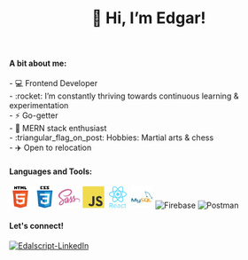 <h1 align="center">👋 Hi, I’m Edgar!</h1>

<br/>
<h4> A bit about me: </h4>
- 💻 Frontend Developer<br/>
- :rocket: I’m constantly thriving towards continuous learning & experimentation<br/>
- ⚡ Go-getter<br/>
- 🌱  MERN stack enthusiast<br/>
- :triangular_flag_on_post: Hobbies: Martial arts & chess<br/>
- ✈️ Open to relocation

<h4>Languages and Tools:</h4>

<p>
  <img src="https://raw.githubusercontent.com/devicons/devicon/master/icons/html5/html5-original-wordmark.svg" width='40' height='40' alt="HTML5"> 
 <img src="https://raw.githubusercontent.com/devicons/devicon/master/icons/css3/css3-original-wordmark.svg" width='40' height='40' alt="CSS3"> 
 <img src="https://raw.githubusercontent.com/devicons/devicon/master/icons/sass/sass-original.svg" width='40' height='40' alt="Sass"> 
  <img src="https://raw.githubusercontent.com/devicons/devicon/master/icons/javascript/javascript-original.svg" width='40' height='40' alt="JavaScript"> 
  <img src="https://raw.githubusercontent.com/devicons/devicon/master/icons/react/react-original-wordmark.svg" width='40' height='40' alt="React"> 
  <img src="https://raw.githubusercontent.com/devicons/devicon/master/icons/mysql/mysql-original-wordmark.svg" width='40' height='40' alt="MySQL"> 
  <img src="https://www.vectorlogo.zone/logos/firebase/firebase-icon.svg" width='40' height='40' alt="Firebase"> 
  <img src="https://camo.githubusercontent.com/93b32389bf746009ca2370de7fe06c3b5146f4c99d99df65994f9ced0ba41685/68747470733a2f2f7777772e766563746f726c6f676f2e7a6f6e652f6c6f676f732f676574706f73746d616e2f676574706f73746d616e2d69636f6e2e737667" width='40' height='40' alt="Postman"> 
</p>

<h4> Let's connect! </h4>
<a href="https://linkedin.com/in/edalscript" rel="nofollow"><img src="https://raw.githubusercontent.com/rahuldkjain/github-profile-readme-generator/master/src/images/icons/Social/linked-in-alt.svg" width='35' height='35' alt="Edalscript-LinkedIn"></a>

